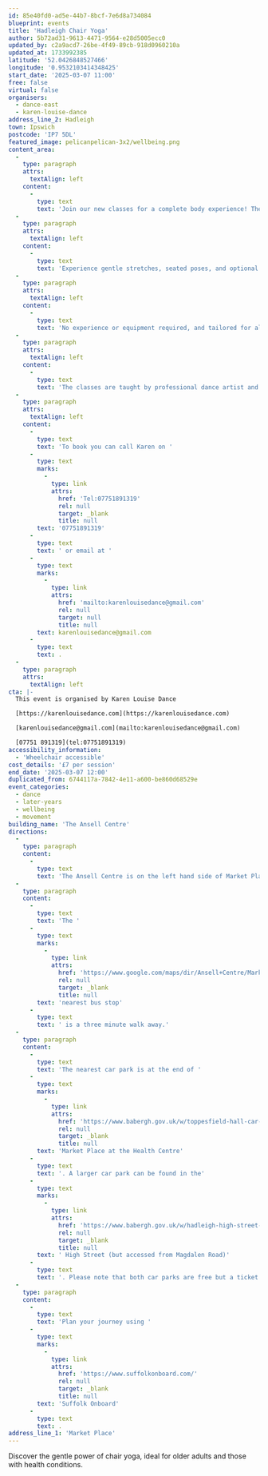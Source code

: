 ```yaml
---
id: 85e40fd0-ad5e-44b7-8bcf-7e6d8a734084
blueprint: events
title: 'Hadleigh Chair Yoga'
author: 5b72ad31-9613-4471-9564-e28d5005ecc0
updated_by: c2a9acd7-26be-4f49-89cb-918d0960210a
updated_at: 1733992385
latitude: '52.0426848527466'
longitude: '0.9532103414348425'
start_date: '2025-03-07 11:00'
free: false
virtual: false
organisers:
  - dance-east
  - karen-louise-dance
address_line_2: Hadleigh
town: Ipswich
postcode: 'IP7 5DL'
featured_image: pelicanpelican-3x2/wellbeing.png
content_area:
  -
    type: paragraph
    attrs:
      textAlign: left
    content:
      -
        type: text
        text: 'Join our new classes for a complete body experience! The classes aim to enhance strength, flexibility, and balance while nurturing your well-being. '
  -
    type: paragraph
    attrs:
      textAlign: left
    content:
      -
        type: text
        text: 'Experience gentle stretches, seated poses, and optional standing poses supported by the chair. Conclude with relaxation through breath work and mindful practice, leaving you refreshed and ready for the day ahead.'
  -
    type: paragraph
    attrs:
      textAlign: left
    content:
      -
        type: text
        text: 'No experience or equipment required, and tailored for all abilities.'
  -
    type: paragraph
    attrs:
      textAlign: left
    content:
      -
        type: text
        text: 'The classes are taught by professional dance artist and qualified chair Yoga instructor, Karen Pratt'
  -
    type: paragraph
    attrs:
      textAlign: left
    content:
      -
        type: text
        text: 'To book you can call Karen on '
      -
        type: text
        marks:
          -
            type: link
            attrs:
              href: 'Tel:07751891319'
              rel: null
              target: _blank
              title: null
        text: '07751891319'
      -
        type: text
        text: ' or email at '
      -
        type: text
        marks:
          -
            type: link
            attrs:
              href: 'mailto:karenlouisedance@gmail.com'
              rel: null
              target: null
              title: null
        text: karenlouisedance@gmail.com
      -
        type: text
        text: .
  -
    type: paragraph
    attrs:
      textAlign: left
cta: |-
  This event is organised by Karen Louise Dance

  [https://karenlouisedance.com](https://karenlouisedance.com)

  [karenlouisedance@gmail.com](mailto:karenlouisedance@gmail.com)

  [07751 891319](tel:07751891319)
accessibility_information:
  - 'Wheelchair accessible'
cost_details: '£7 per session'
end_date: '2025-03-07 12:00'
duplicated_from: 6744117a-7842-4e11-a600-be860d68529e
event_categories:
  - dance
  - later-years
  - wellbeing
  - movement
building_name: 'The Ansell Centre'
directions:
  -
    type: paragraph
    content:
      -
        type: text
        text: 'The Ansell Centre is on the left hand side of Market Place (when approached from the High Street) opposite the Corn Exchange and immediately before the Ram Public House. It is accessed through the garden of the United Reformed Church. '
  -
    type: paragraph
    content:
      -
        type: text
        text: 'The '
      -
        type: text
        marks:
          -
            type: link
            attrs:
              href: 'https://www.google.com/maps/dir/Ansell+Centre/Market+Place,+Hadleigh,+Ipswich+IP7+5AL/@52.0431354,0.9519755,17z/data=!3m1!4b1!4m14!4m13!1m5!1m1!1s0x47d9a86df4434df5:0x652263d813625f32!2m2!1d0.9531567!2d52.0425529!1m5!1m1!1s0x47d9a872045f27c5:0x5f6b00c950f2491d!2m2!1d0.954147!2d52.043743!3e2?entry=ttu&g_ep=EgoyMDI0MTIwOS4wIKXMDSoASAFQAw%3D%3D'
              rel: null
              target: _blank
              title: null
        text: 'nearest bus stop'
      -
        type: text
        text: ' is a three minute walk away.'
  -
    type: paragraph
    content:
      -
        type: text
        text: 'The nearest car park is at the end of '
      -
        type: text
        marks:
          -
            type: link
            attrs:
              href: 'https://www.babergh.gov.uk/w/toppesfield-hall-car-park'
              rel: null
              target: _blank
              title: null
        text: 'Market Place at the Health Centre'
      -
        type: text
        text: '. A larger car park can be found in the'
      -
        type: text
        marks:
          -
            type: link
            attrs:
              href: 'https://www.babergh.gov.uk/w/hadleigh-high-street-car-park'
              rel: null
              target: _blank
              title: null
        text: ' High Street (but accessed from Magdalen Road)'
      -
        type: text
        text: '. Please note that both car parks are free but a ticket needs to be displayed at peak times.'
  -
    type: paragraph
    content:
      -
        type: text
        text: 'Plan your journey using '
      -
        type: text
        marks:
          -
            type: link
            attrs:
              href: 'https://www.suffolkonboard.com/'
              rel: null
              target: _blank
              title: null
        text: 'Suffolk Onboard'
      -
        type: text
        text: .
address_line_1: 'Market Place'
---
```

Discover the gentle power of chair yoga, ideal for older adults and those with health conditions.